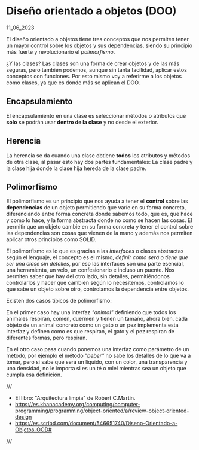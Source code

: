 # Diseño orientado a objetos (DOO)
11_06_2023

El diseño orientado a objetos tiene tres conceptos que nos permiten tener un mayor control sobre los objetos y sus dependencias, siendo su principio  más fuerte y revolucionario el *polimorfismo*.

¿Y las clases? Las clases son una forma de crear objetos y de las más seguras, pero también podemos, aunque sin tanta facilidad, aplicar estos conceptos con funciones. Por esto mismo voy a referirme a los objetos como clases, ya que es donde más se aplican el DOO.

## Encapsulamiento 

El encapsulamiento en una clase es seleccionar métodos o atributos que **solo** se podrán usar **dentro de la clase** y no desde el exterior.

## Herencia 

La herencia se da cuando una clase obtiene **todos** los atributos y métodos de otra clase, al pasar esto hay dos partes fundamentales: La clase padre y la clase hija donde la clase hija hereda de la clase padre.

## Polimorfismo 

El polimorfismo es un principio que nos ayuda a tener el **control** sobre las **dependencias** de un objeto permitiendo que varíe en su forma concreta, diferenciando entre forma concreta donde sabemos todo, que es, que hace y como lo hace, y la forma abstracta donde no como se hacen las cosas. El permitir que un objeto cambie en su forma concreta y tener el control sobre las dependencias son cosas que vienen de la mano y además nos permiten aplicar otros principios como SOLID.

El polimorfismo es lo que es gracias a las *interfaces* o clases abstractas según el lenguaje, el concepto es el mismo, *definir como será o tiene que ser una clase sin detalles*, por eso las interfaces son una parte esencial, una herramienta, un velo, un confesionario​ e incluso un puente. Nos permiten saber que hay del otro lado, sin detalles, permitiéndonos controlarlos y hacer que cambien según lo necesitemos, controlamos lo que sabe un objeto sobre otro, controlamos la dependencia entre objetos.

Existen dos casos típicos de polimorfismo: 

En el primer caso hay una interfaz *"animal"* definiendo que todos los animales respiran, comen, duermen y tienen un tamaño, ahora bien, cada objeto de un animal concreto como un gato o un pez implementa esta interfaz y definen como es que respiran,  el gato y el pez respiran de diferentes formas, pero respiran.

En el otro caso pasa cuando ponemos una interfaz como parámetro de un método, por ejemplo el método *"beber"* no sabe los detalles de lo que va a tomar, pero si sabe que será un líquido, con un color, una transparencia y una densidad, no le importa si es un té o miel mientras sea un objeto que cumpla esa definición.

/// 

* El libro: "Arquitectura limpia" de Robert C.Martin.
* https://es.khanacademy.org/computing/computer-programming/programming/object-oriented/a/review-object-oriented-design
* https://es.scribd.com/document/546651740/Diseno-Orientado-a-Objetos-OOD#

///